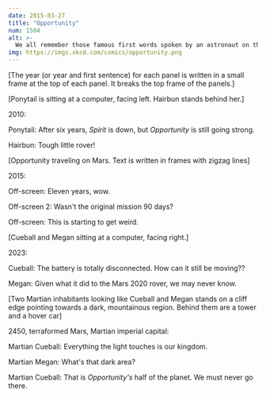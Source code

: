 ```yaml
---
date: 2015-03-27
title: "Opportunity"
num: 1504
alt: >-
  We all remember those famous first words spoken by an astronaut on the surface of Mars: "That's one small step fo- HOLY SHIT LOOK OUT IT'S GOT SOME KIND OF DRILL! Get back to the ... [unintelligible] ... [signal lost]"
img: https://imgs.xkcd.com/comics/opportunity.png
---
```

[The year (or year and first sentence) for each panel is written in a small frame at the top of each panel. It breaks the top frame of the panels.]

[Ponytail is sitting at a computer, facing left. Hairbun stands behind her.]

2010:

Ponytail: After six years, *Spirit* is down, but *Opportunity* is still going strong.

Hairbun: Tough little rover!

[Opportunity traveling on Mars. Text is written in frames with zigzag lines]

2015:

Off-screen: Eleven years, wow.

Off-screen 2: Wasn't the original mission 90 days?

Off-screen: This is starting to get weird.

[Cueball and Megan sitting at a computer, facing right.]

2023:

Cueball: The battery is totally disconnected. How can it still be moving??

Megan: Given what it did to the Mars 2020 rover, we may never know.

[Two Martian inhabitants looking like Cueball and Megan stands on a cliff edge pointing towards a dark, mountainous region. Behind them are a tower and a hover car]

2450, terraformed Mars, Martian imperial capital:

Martian Cueball: Everything the light touches is our kingdom.

Martian Megan: What's that dark area?

Martian Cueball: That is *Opportunity's* half of the planet. We must never go there.